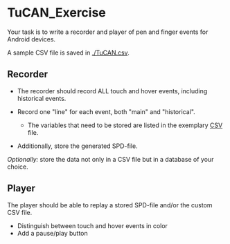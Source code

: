# TuCAN_Exercise

Your task is to write a recorder and player of pen and finger events for Android devices.

A sample CSV file is saved in [./TuCAN.csv](https://github.com/Heikofant/TuCAN_Exercise/blob/master/TUCAN.csv).

## Recorder
* The recorder should record ALL touch and hover events, including historical events.
* Record one "line" for each event, both "main" and "historical".
  * The variables that need to be stored are listed in the exemplary [CSV](https://github.com/Heikofant/TuCAN_Exercise/blob/master/TUCAN.csv) file.

* Additionally, store the generated SPD-file.

<i>Optionally:</i> store the data not only in a CSV file but in a database of your choice.

## Player

The player should be able to replay a stored SPD-file and/or the custom CSV file.
* Distinguish between touch and hover events in color
* Add a pause/play button
